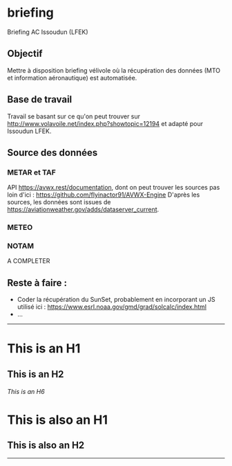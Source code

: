 # briefing
Briefing AC Issoudun (LFEK)


Objectif
--------
Mettre à disposition briefing vélivole où la récupération des données (MTO et information aéronautique) est automatisée.


Base de travail
---------------
Travail se basant sur ce qu'on peut trouver sur http://www.volavoile.net/index.php?showtopic=12194 et adapté pour Issoudun LFEK.


Source des données
------------------
### METAR et TAF
API https://avwx.rest/documentation, dont on peut trouver les sources pas loin d'ici : https://github.com/flyinactor91/AVWX-Engine
D'après les sources, les données sont issues de https://aviationweather.gov/adds/dataserver_current.

### METEO

### NOTAM
A COMPLETER


Reste à faire :
-------------
- Coder la récupération du SunSet, probablement en incorporant un JS utilisé ici : https://www.esrl.noaa.gov/gmd/grad/solcalc/index.html
- ...


*********************
# This is an H1
## This is an H2
###### This is an H6

This is also an H1
==================

This is also an H2
------------------
*********************